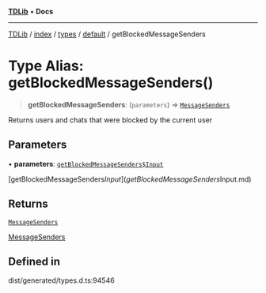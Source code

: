 [**TDLib**](../../../../../../README.md) • **Docs**

***

[TDLib](../../../../../../modules.md) / [index](../../../../../README.md) / [types](../../../README.md) / [default](../README.md) / getBlockedMessageSenders

# Type Alias: getBlockedMessageSenders()

> **getBlockedMessageSenders**: (`parameters`) => [`MessageSenders`](MessageSenders-1.md)

Returns users and chats that were blocked by the current user

## Parameters

• **parameters**: [`getBlockedMessageSenders$Input`](getBlockedMessageSenders$Input.md)

[getBlockedMessageSenders$Input](getBlockedMessageSenders$Input.md)

## Returns

[`MessageSenders`](MessageSenders-1.md)

[MessageSenders](MessageSenders-1.md)

## Defined in

dist/generated/types.d.ts:94546
